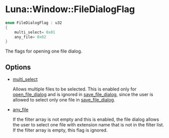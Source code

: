 # Luna::Window::FileDialogFlag

```c++
enum FileDialogFlag : u32
{
    multi_select= 0x01
    any_file= 0x02
}
```

The flags for opening one file dialog. 

## Options
* [multi_select](group___window_1gga18929cfa2095b72149810a1e01fb6071ac36ed412bb02f0547983ce600687d221.md)

    Allows multiple files to be selected. This is enabled only for [open_file_dialog](group___window_1ga090a80d0fbe050bb81bae074bea0c869.md) and is ignored in [save_file_dialog](group___window_1gad8f4c7a59e964d2292892c0040bc2573.md), since the user is allowed to select only one file in [save_file_dialog](group___window_1gad8f4c7a59e964d2292892c0040bc2573.md). 

* [any_file](group___window_1gga18929cfa2095b72149810a1e01fb6071a9020ef4115105de18cbefff3790bbd12.md)

    If the filter array is not empty and this is enabled, the file dialog allows the user to select one file with extension name that is not in the filter list. If the filter array is empty, this flag is ignored. 


